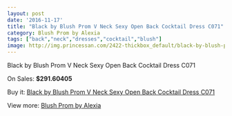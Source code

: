 ```yaml
---
layout: post
date: '2016-11-17'
title: "Black by Blush Prom V Neck Sexy Open Back Cocktail Dress C071"
category: Blush Prom by Alexia
tags: ["back","neck","dresses","cocktail","blush"]
image: http://img.princessan.com/2422-thickbox_default/black-by-blush-prom-v-neck-sexy-open-back-cocktail-dress-c071.jpg
---
```

Black by Blush Prom V Neck Sexy Open Back Cocktail Dress C071

On Sales: **$291.60405**
<a href="https://www.princessan.com/en/blush-prom-by-alexia/1093-black-by-blush-prom-v-neck-sexy-open-back-cocktail-dress-c071.html"><amp-img layout="responsive" width="600" height="600" src="//img.princessan.com/2422-thickbox_default/black-by-blush-prom-v-neck-sexy-open-back-cocktail-dress-c071.jpg" alt="Black by Blush Prom V Neck Sexy Open Back Cocktail Dress C071 0" /></a>
<a href="https://www.princessan.com/en/blush-prom-by-alexia/1093-black-by-blush-prom-v-neck-sexy-open-back-cocktail-dress-c071.html"><amp-img layout="responsive" width="600" height="600" src="//img.princessan.com/2423-thickbox_default/black-by-blush-prom-v-neck-sexy-open-back-cocktail-dress-c071.jpg" alt="Black by Blush Prom V Neck Sexy Open Back Cocktail Dress C071 1" /></a>

Buy it: [Black by Blush Prom V Neck Sexy Open Back Cocktail Dress C071](https://www.princessan.com/en/blush-prom-by-alexia/1093-black-by-blush-prom-v-neck-sexy-open-back-cocktail-dress-c071.html "Black by Blush Prom V Neck Sexy Open Back Cocktail Dress C071")

View more: [Blush Prom by Alexia](https://www.princessan.com/en/11-blush-prom-by-alexia "Blush Prom by Alexia")